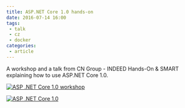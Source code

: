 ```yaml
---
title: ASP.NET Core 1.0 hands-on
date: 2016-07-14 16:00
tags: 
 - talk
 - cz
 - docker
categories:
 - article
---
```


A workshop and a talk from CN Group - INDEED Hands-On & SMART explaining how to use ASP.NET Core 1.0.

[![ASP .NET Core 1.0 workshop](http://img.youtube.com/vi/Ggmqxz3rzP4/0.jpg)](https://www.youtube.com/watch?v=Ggmqxz3rzP4 "ASP .NET Core 1.0 workshop")

[![ASP .NET Core 1.0](http://img.youtube.com/vi/aXElvopOf0Y/0.jpg)](https://www.youtube.com/watch?v=aXElvopOf0Y "ASP .NET Core 1.0")